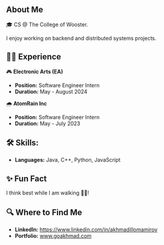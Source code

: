 ## About Me
🎓 CS @ The College of Wooster. 

I enjoy working on backend and distributed systems projects. 
  
## 👨‍💻 Experience
🎮  **Electronic Arts (EA)**
   - **Position:** Software Engineer Intern
   - **Duration:** May - August 2024

🌧️ **AtomRain Inc**
   - **Position:** Software Engineer Intern
   - **Duration:** May - July 2023

## 🛠 Skills:
- **Languages:** Java, C++, Python, JavaScript

## ✨ Fun Fact
I think best while I am walking 🚶‍♂️!

## 🔍 Where to Find Me
- **LinkedIn:** https://www.linkedin.com/in/akhmadillomamirov
- **Portfolio:** www.goakhmad.com

